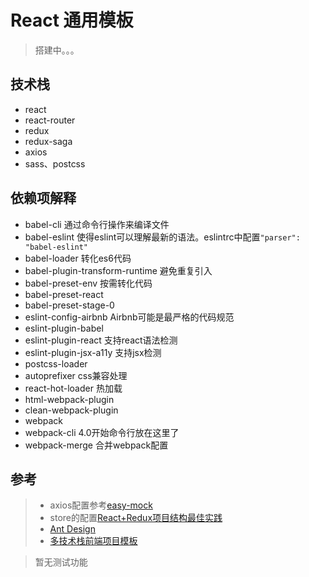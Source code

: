 # React 通用模板 #

> 搭建中。。。

## 技术栈 ##

- react
- react-router
- redux
- redux-saga
- axios
- sass、postcss

## 依赖项解释 ##

- babel-cli 通过命令行操作来编译文件
- babel-eslint 使得eslint可以理解最新的语法。eslintrc中配置`"parser": "babel-eslint"`
- babel-loader 转化es6代码
- babel-plugin-transform-runtime 避免重复引入
- babel-preset-env 按需转化代码
- babel-preset-react
- babel-preset-stage-0
- eslint-config-airbnb Airbnb可能是最严格的代码规范
- eslint-plugin-babel
- eslint-plugin-react 支持react语法检测
- eslint-plugin-jsx-a11y 支持jsx检测
- postcss-loader
- autoprefixer css兼容处理
- react-hot-loader 热加载
- html-webpack-plugin 
- clean-webpack-plugin 
- webpack
- webpack-cli 4.0开始命令行放在这里了
- webpack-merge 合并webpack配置

## 参考 ##

> - axios配置参考[easy-mock](https://github.com/easy-mock/easy-mock/blob/dev/views/api/index.js)
> - store的配置[React+Redux项目结构最佳实践](https://www.jianshu.com/p/34468f13263c)
> - [Ant Design](https://github.com/ant-design/ant-design/)
> - [多技术栈前端项目模板](https://github.com/wxyyxc1992/fe-boilerplate)

> 暂无测试功能
